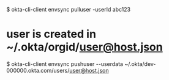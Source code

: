 $ okta-cli-client envsync pulluser -userId abc123

# user is created in ~/.okta/orgid/user@host.json

$ okta-cli-client envsync pushuser --userdata ~/.okta/dev-000000.okta.com/users/user@host.json
